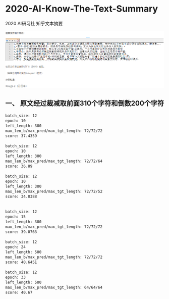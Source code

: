 # 2020-AI-Know-The-Text-Summary
2020 AI研习社 知乎文本摘要

![image](/data/image/rule_0.png)


## 一、 原文经过裁减取前面310个字符和倒数200个字符
    
    batch_size: 12
    epoch: 10
    left_length: 300
    max_len_b/max_pred/max_tgt_length: 72/72/72
    score: 37.4359
    
    batch_size: 12
    epoch: 10
    left_length: 300
    max_len_b/max_pred/max_tgt_length: 72/72/64
    score: 36.89
    
    batch_size: 12
    epoch: 10
    left_length: 300
    max_len_b/max_pred/max_tgt_length: 72/72/52
    score: 34.8388       
    
    
    batch_size: 12
    epoch: 15
    left_length: 300
    max_len_b/max_pred/max_tgt_length: 72/72/72    
    score: 39.0763
    
    batch_size: 12
    epoch: 24
    left_length: 500
    max_len_b/max_pred/max_tgt_length: 72/72/72    
    score: 40.6451
    
    batch_size: 12
    epoch: 33
    left_length: 500
    max_len_b/max_pred/max_tgt_length: 64/64/64  
    score: 40.67